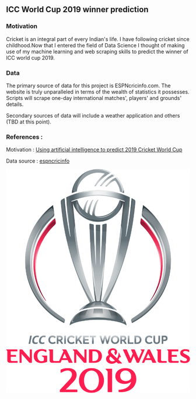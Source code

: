 ## ICC World Cup 2019 winner prediction

### Motivation


Cricket is an integral part of every Indian's life. I have following cricket since childhood.Now that I entered the field of Data Science I thought of making use of my machine learning and web scraping skills to predict the winner of ICC world cup 2019.

### Data
The primary source of data for this project is ESPNcricinfo.com. The website is truly unparalleled in terms of the wealth of statistics it possesses. Scripts will scrape one-day international matches', players' and grounds' details.

Secondary sources of data will include a weather application and others (TBD at this point).


### References :

Motivation : [Using artificial intelligence to predict 2019 Cricket World Cup](https://www.sportskeeda.com/cricket/ai-prediction-for-2019-cricket-world-cup)

Data source : [espncricinfo](http://www.espncricinfo.com/)

<img src="imgs/ICC_WC_2019.png" alt="drawing" width="600"/>
